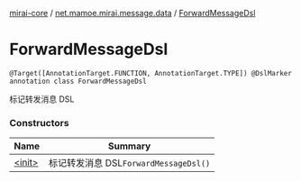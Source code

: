[mirai-core](../../index.md) / [net.mamoe.mirai.message.data](../index.md) / [ForwardMessageDsl](./index.md)

# ForwardMessageDsl

`@Target([AnnotationTarget.FUNCTION, AnnotationTarget.TYPE]) @DslMarker annotation class ForwardMessageDsl`

标记转发消息 DSL

### Constructors

| Name | Summary |
|---|---|
| [&lt;init&gt;](-init-.md) | 标记转发消息 DSL`ForwardMessageDsl()` |
